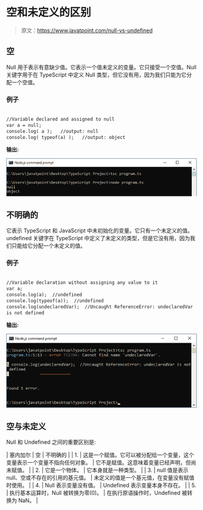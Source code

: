 # 空和未定义的区别

> 原文：<https://www.javatpoint.com/null-vs-undefined>

## 空

Null 用于表示有意缺少值。它表示一个值未定义的变量。它只接受一个空值。Null 关键字用于在 TypeScript 中定义 Null 类型，但它没有用，因为我们只能为它分配一个空值。

### 例子

```

//Variable declared and assigned to null
var a = null; 
console.log( a );   //output: null
console.log( typeof(a) );   //output: object

```

**输出:**

![Null vs Undefined](img/2e74496ff0b504c3a5cdb2fd615d23b3.png)

## 不明确的

它表示 TypeScript 和 JavaScript 中未初始化的变量。它只有一个未定义的值。undefined 关键字在 TypeScript 中定义了未定义的类型，但是它没有用，因为我们只能给它分配一个未定义的值。

### 例子

```

//Variable declaration without assigning any value to it
var a;      
console.log(a);  //undefined
console.log(typeof(a));  //undefined
console.log(undeclaredVar);  //Uncaught ReferenceError: undeclaredVar is not defined

```

**输出:**

![Null vs Undefined](img/fb45a54546a6f997ae4462e7a8238f52.png)

## 空与未定义

Null 和 Undefined 之间的重要区别是:

| 塞内加尔 | 空 | 不明确的 |
| 1. | 这是一个赋值。它可以被分配给一个变量，这个变量表示一个变量不指向任何对象。 | 它不是赋值。这意味着变量已经声明，但尚未赋值。 |
| 2. | 它是一个物体。 | 它本身就是一种类型。 |
| 3. | null 值是表示 null、空或不存在的引用的基元值。 | 未定义的值是一个基元值，在变量没有赋值时使用。 |
| 4. | Null 表示变量没有值。 | Undefined 表示变量本身不存在。 |
| 5. | 执行基本运算时，Null 被转换为零(0)。 | 在执行原语操作时，Undefined 被转换为 NaN。 |